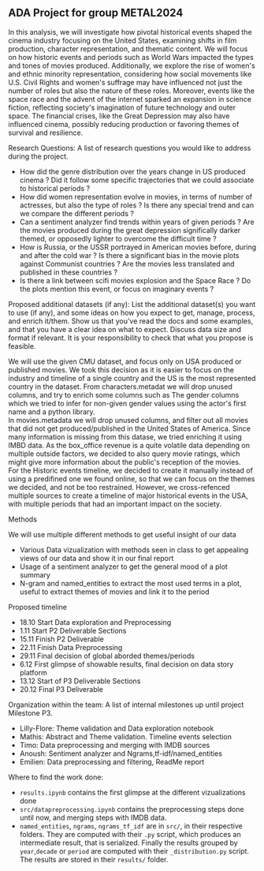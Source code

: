 ## ADA Project for group METAL2024

In this analysis, we will investigate how pivotal historical events shaped the cinema industry focusing on the United States, examining shifts in film production, character representation, and thematic content. We will focus on how historic events and periods such as World Wars impacted the types and tones of movies produced. Additionally, we explore the rise of women's and ethnic minority representation, considering how social movements like U.S. Civil Rights and women's suffrage may have influenced not just the number of roles but also the nature of these roles. 
Moreover, events like the space race and the advent of the internet sparked an expansion in science fiction, reflecting society's imagination of future technology and outer space. The financial crises, like the Great Depression may also have influenced cinema, possibly reducing production or favoring themes of survival and resilience.


Research Questions: A list of research questions you would like to address during the project.  
- How did the genre distribution over the years change in US produced cinema ? Did it follow some specific trajectories that we could associate to historical periods ? 
- How did women representation evolve in movies, in terms of number of actresses, but also the type of roles ? Is there any special trend and can we compare the different periods ?
- Can a sentiment analyzer find trends within years of given periods ? Are the movies produced during the great depression significally darker themed, or opposedly lighter to overcome the difficult time ? 
- How is Russia, or the USSR portrayed in American movies before, during and after the cold war ? Is there a significant bias in the movie plots against Communist countries ? Are the movies less translated and published in these countries ?
- Is there a link between scifi movies explosion and the Space Race ? Do the plots mention this event, or focus on imaginary events ? 

Proposed additional datasets (if any): List the additional dataset(s) you want to use (if any), and some ideas on how you expect to get, manage, process, and enrich it/them. Show us that you’ve read the docs and some examples, and that you have a clear idea on what to expect. Discuss data size and format if relevant. It is your responsibility to check that what you propose is feasible.  

We will use the given CMU dataset, and focus only on USA produced or published movies. We took this decision as it is easier to focus on the industry and timeline of a single country and the US is the most represented country in the dataset. From characters.metadat we will drop unused columns, and try to enrich some columns such as The gender columns which we tried to infer for non-given gender values using the actor's first name and a python library.   
In movies.metadata we will drop unused columns, and filter out all movies that did not get produced/published in the United States of America. Since many information is missing from this datase, we tried enriching it using IMBD data. As the box_office revenue is a quite volatile data depending on multiple outside factors, we decided to also query movie ratings, which might give more information about the public's reception of the movies.  
For the Historic events timeline, we decided to create it manually instead of using a predifined one we found online, so that we can focus on the themes we decided, and not be too restrained. However, we cross-refenced multiple sources to create a timeline of major historical events in the USA, with multiple periods that had an important impact on the society. 

Methods  

We will use multiple different methods to get useful insight of our data 
- Various Data vizualization with methods seen in class to get appealing views of our data and show it in our final report
- Usage of a sentiment analyzer to get the general mood of a plot summary
- N-gram and named_entities to extract the most used terms in a plot, useful to extract themes of movies and link it to the period


Proposed timeline  

- 18.10 Start Data exploration and Preprocessing 
- 1.11 Start P2 Deliverable Sections
- 15.11 Finish P2 Deliverable 
- 22.11 Finish Data Preprocessing
- 29.11 Final decision of global aborded themes/periods
- 6.12 First glimpse of showable results, final decision on data story platform
- 13.12 Start of P3 Deliverable Sections
- 20.12 Final P3 Deliverable

Organization within the team: A list of internal milestones up until project Milestone P3.  

- Lilly-Flore: Theme validation and Data exploration notebook  
- Mathis: Abstract and Theme validation. Timeline events selection
- Timo: Data preprocessing and merging with IMDB sources
- Anoush: Sentiment analyzer and Ngrams,tf-idf/named_entities
- Emilien: Data preprocessing and filtering, ReadMe report

Where to find the work done: 
- `results.ipynb` contains the first glimpse at the different vizualizations done 
- `src/datapreprocessing.ipynb` contains the preprocessing steps done until now, and merging steps with IMDB data. 
- `named_entities`, `ngrams`, `ngrams_tf_idf` are in `src/`, in their respective folders. They are computed with their `.py` script, which produces an intermediate result, that is serialized. Finally the results grouped by `year`,`decade` or `period` are computed with their `_distribution.py` script. The results are stored in their `results/` folder.

